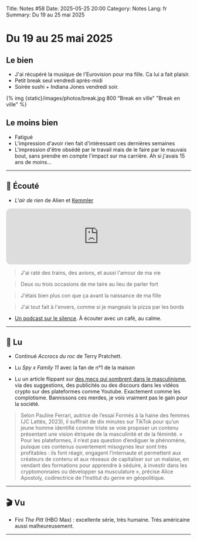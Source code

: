 Title: Notes #58
Date: 2025-05-25 20:00
Category: Notes
Lang: fr
Summary: Du 19 au 25 mai 2025

# Du 19 au 25 mai 2025

## Le bien

* J'ai récupéré la musique de l'Eurovision pour ma fille. Ca lui a fait plaisir.
* Petit break seul vendredi après-midi
* Soirée sushi + Indiana Jones vendredi soir.

{% img {static}/images/photos/break.jpg 800 "Break en ville" "Break en ville" %}

## Le moins bien

* Fatigué
* L'impression d'avoir rien fait d'intéressant ces dernières semaines
* L'impression d'être obsédé par le travail mais de le faire par le mauvais bout, sans prendre en compte l'impact sur ma carrière. Ah si j'avais 15 ans de moins...

---

## 🎤 Écouté

* _L'air de rien_ de Alien et [Kemmler](https://fr.wikipedia.org/wiki/Kemmler_(rappeur))

<iframe style="border-radius:12px" src="https://open.spotify.com/embed/track/64e47MxS86ySGBkJfNsT7u?utm_source=generator" width="100%" height="152" frameBorder="0" allowfullscreen="" allow="autoplay; clipboard-write; encrypted-media; fullscreen; picture-in-picture" loading="lazy"></iframe>

> J'ai raté des trains, des avions, et aussi l'amour de ma vie

> Deux ou trois occasions de me taire au lieu de parler fort

> J'étais bien plus con que ça avant la naissance de ma fille

> J'ai tout fait à l'envers, comme si je mangeais la pizza par les bords

* [Un podcast sur le silence](https://www.radiofrance.fr/franceinter/podcasts/l-heure-philo/l-heure-philo-du-vendredi-16-mai-2025-8023962). À écouter avec un café, au calme.

---

## 📖 Lu

* Continué _Accrocs du roc_ de Terry Pratchett.

* Lu _Spy x Family 11_ avec la fan de n°1 de la maison

* Lu un article flippant sur [des mecs qui sombrent dans le masculinisme](https://www.lemonde.fr/m-perso/article/2025/05/24/un-mec-comme-lui-sombrer-la-dedans-aussi-vite-comment-les-comptes-masculinistes-ont-tue-leur-couple_6608180_4497916.html), via des suggestions, des publicités ou des discours dans les vidéos crypto sur des plateformes comme Youtube. Exactement comme les complotisme. Bannissons ces merdes, je vois vraiment pas le gain pour la société.

> Selon Pauline Ferrari, autrice de l’essai Formés à la haine des femmes (JC Lattès, 2023), il suffirait de dix minutes sur TikTok pour qu’un jeune homme identifié comme triste se voie proposer un contenu présentant une vision étriquée de la masculinité et de la féminité. « Pour les plateformes, il n’est pas question d’endiguer le phénomène, puisque ces contenus ouvertement misogynes leur sont très profitables : ils font réagir, engagent l’internaute et permettent aux créateurs de contenu et aux réseaux de capitaliser sur un malaise, en vendant des formations pour apprendre à séduire, à investir dans les cryptomonnaies ou développer sa musculature », précise Alice Apostoly, codirectrice de l’Institut du genre en géopolitique.

---

## 🎬 Vu

* Fini _The Pitt_ (HBO Max) : excellente série, très humaine. Très américaine aussi malheureusement.

---
